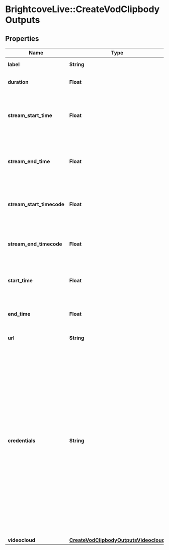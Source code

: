 # BrightcoveLive::CreateVodClipbodyOutputs

## Properties
Name | Type | Description | Notes
------------ | ------------- | ------------- | -------------
**label** | **String** | Label for the output | 
**duration** | **Float** | Duration of the clip in seconds | 
**stream_start_time** | **Float** | Start time in seconds for the clip relative to the start time of the live stream | 
**stream_end_time** | **Float** | End time in seconds for the clip relative to the start time of the live stream | 
**stream_start_timecode** | **Float** | Start for the clip as an SMPTE timecode for the live stream | 
**stream_end_timecode** | **Float** | End for the clip as an SMPTE timecode for the live stream | 
**start_time** | **Float** | Start time for the clip in Epoch (Unix) time (seconds) | 
**end_time** | **Float** | End time for the clip in Epoch (Unix) time (seconds) | 
**url** | **String** | URL for the clip | 
**credentials** | **String** | The name of the credentials configured in your account for this address - A credential label for a valid client id + client secret should have been created when your Live account was set up, the credential label sent to you. If you do not have it, please Contact Brightcove Support | 
**videocloud** | [**CreateVodClipbodyOutputsVideocloud**](CreateVodClipbodyOutputsVideocloud.md) |  | 


